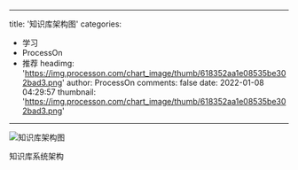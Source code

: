 
---
title: '知识库架构图'
categories: 
 - 学习
 - ProcessOn
 - 推荐
headimg: 'https://img.processon.com/chart_image/thumb/618352aa1e08535be302bad3.png'
author: ProcessOn
comments: false
date: 2022-01-08 04:29:57
thumbnail: 'https://img.processon.com/chart_image/thumb/618352aa1e08535be302bad3.png'
---

<div>   
<img class="thumb" alt="知识库架构图" src="https://img.processon.com/chart_image/thumb/618352aa1e08535be302bad3.png" referrerpolicy="no-referrer">
<p>知识库系统架构</p>  
</div>
            